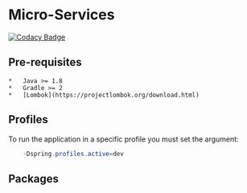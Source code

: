 # Micro-Services
[![Codacy Badge](https://api.codacy.com/project/badge/Grade/c1e53ae951024a1ab3b29815e084942a)](https://www.codacy.com?utm_source=github.com&amp;utm_medium=referral&amp;utm_content=6et/skeleton-api&amp;utm_campaign=Badge_Grade)

## Pre-requisites
    *   Java >= 1.8
    *   Gradle >= 2
    *   [Lombok](https://projectlombok.org/download.html)

## Profiles

To run the application in a specific profile you must set the argument:
```java
    -Dspring.profiles.active=dev
```
## Packages